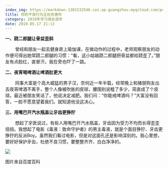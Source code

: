 ```yaml
---
index_img: https://markdown-1301532546.cos.ap-guangzhou.myqcloud.com/peipei_blog/20210921145847.png
title: 你的不良行为正在伤害你
category: 2019年学习成长进步
date: 2019.05.17 21:13
---
```


**一、跷二郎腿让骨盆歪斜**

        曾经和朋友一起去健身房上瑜伽课，在做动作的过程中，老师观察朋友的动作便可得出她常跷二郎腿的习惯：“看，这小姑娘跷二郎腿把骨盆都给跷歪了。”朋友有点脸红，直冒汗。我在旁也吓了一跳。

**二、夜宵喝啤酒让啤酒肚更大**

        同事大富是个高大威猛的男子汉，奈何近一年半载，经常晚上和猪朋狗友出去夜宵啤酒不离手，整个人像被吹胀的皮球，腰围别说粗了多少，简直成了个皮球。最近被朋友笑话了，他说决定减肥。我们问：“你能戒啤酒吗？”大富没有回答，一脸不愿意望着我们。就知道他没这决心。

**三、用嘴巴开汽水瓶盖让牙齿更狰狞**

        想起了牙医说过，有些人用嘴巴开汽水瓶盖，牙齿因为受力不均而长得歪歪扭扭。我想起了电影《毒液：致命守护者》的男主毒液，就是个面目狰狞、牙齿更狰狞的反派Boy。虽然我们看过电影，但是对这面孔还是影响深刻的。我心里想，要好好保护牙齿，杜绝不良习惯，要整整齐齐、白白净净的。

  

![](https://markdown-1301532546.cos.ap-guangzhou.myqcloud.com/peipei_blog/20210921145847.png)  

图片来自百度百科